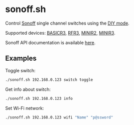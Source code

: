 # sonoff.sh

Control [Sonoff](https://sonoff.tech) single channel switches using the
[DIY mode](https://sonoff.tech/diy-developer).

Supported devices:
[BASICR3](https://sonoff.tech/product/wifi-diy-smart-switches/basicr3),
[RFR3](https://sonoff.tech/product/wifi-smart-wall-swithes/rfr3),
[MINIR2](https://sonoff.tech/product/wifi-diy-smart-switches/sonoff-mini),
[MINIR3](https://sonoff.tech/product/diy-smart-switch/minir3).

Sonoff API documentation is available
[here](https://sonoff.tech/sonoff-diy-developer-documentation-basicr3-rfr3-mini-http-api).

## Examples

Toggle switch:

```sh
./sonoff.sh 192.168.0.123 switch toggle
```

Get info about switch:

```sh
./sonoff.sh 192.168.0.123 info
```

Set Wi-Fi network:

```sh
./sonoff.sh 192.168.0.123 wifi "Name" "p@ssword"
```
